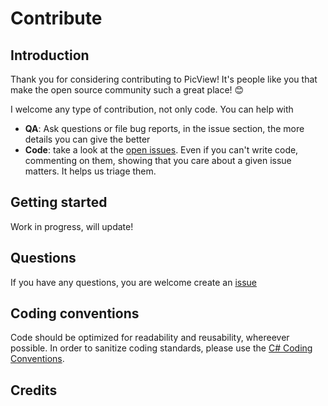 # Contribute

## Introduction

Thank you for considering contributing to PicView! It's people like you that make the open source community such a great place! 😊

I welcome any type of contribution, not only code. You can help with 
- **QA**: Ask questions or file bug reports, in the issue section, the more details you can give the better
- **Code**: take a look at the [open issues](https://github.com/Ruben2776/PicView/issues). Even if you can't write code, commenting on them, showing that you care about a given issue matters. It helps us triage them.

## Getting started
Work in progress, will update!

## Questions

If you have any questions, you are welcome create an [issue](https://github.com/Ruben2776/PicView/issues)

## Coding conventions

Code should be optimized for readability and reusability, whereever possible.
In order to sanitize coding standards, please use the [C# Coding Conventions](https://docs.microsoft.com/en-us/dotnet/csharp/programming-guide/inside-a-program/coding-conventions).

## Credits
